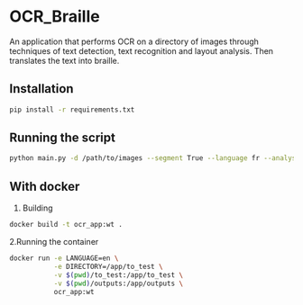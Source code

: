 # OCR_Braille
An application that performs OCR on a directory of images through techniques of text detection, text recognition and layout analysis. Then translates the text into braille.

## Installation


```bash
pip install -r requirements.txt
```

## Running the script

```bash
python main.py -d /path/to/images --segment True --language fr --analyse False
```

## With docker 

1. Building
```bash
docker build -t ocr_app:wt .
```
2.Running the container
```bash
docker run -e LANGUAGE=en \
           -e DIRECTORY=/app/to_test \
           -v $(pwd)/to_test:/app/to_test \
           -v $(pwd)/outputs:/app/outputs \
           ocr_app:wt

```




